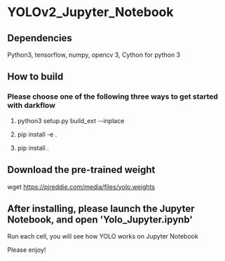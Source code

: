 # YOLOv2_Jupyter_Notebook
## Dependencies
Python3, tensorflow, numpy, opencv 3, Cython for python 3

## How to build
### Please choose one of the following three ways to get started with darkflow

1. python3 setup.py build_ext --inplace

2. pip install -e .

3. pip install .

## Download the pre-trained weight
wget https://pjreddie.com/media/files/yolo.weights

## After installing, please launch the Jupyter Notebook, and open 'Yolo_Jupyter.ipynb'
Run each cell, you will see how YOLO works on Jupyter Notebook

Please enjoy!
